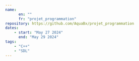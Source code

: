 ```yaml
---
name: 
      en: ""
      fr: "projet_programmation"
repository: https://github.com/AquaBx/projet_programmation
dates:
    - start: "May 27 2024"
      end: "May 29 2024"
tags:
    - "C++"
    - "SDL"
---
```

